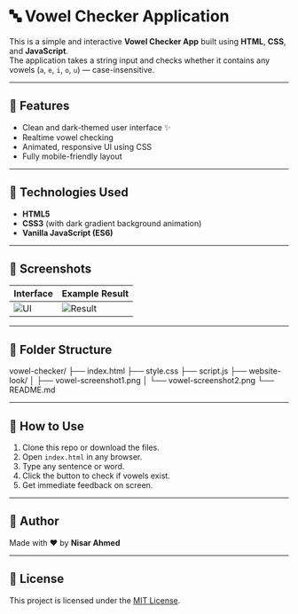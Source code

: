 # 🔤 Vowel Checker Application

This is a simple and interactive **Vowel Checker App** built using **HTML**, **CSS**, and **JavaScript**.  
The application takes a string input and checks whether it contains any vowels (`a`, `e`, `i`, `o`, `u`) — case-insensitive.

---

## 🧠 Features

- Clean and dark-themed user interface ✨
- Realtime vowel checking
- Animated, responsive UI using CSS
- Fully mobile-friendly layout

---

## 🚀 Technologies Used

- **HTML5**
- **CSS3** (with dark gradient background animation)
- **Vanilla JavaScript (ES6)**

---

## 📸 Screenshots

| Interface                                 | Example Result                                |
| ----------------------------------------- | --------------------------------------------- |
| ![UI](website-look/vowel-screenshot1.png) | ![Result](website-look/vowel-screenshot2.png) |

---

## 📂 Folder Structure

vowel-checker/
├── index.html
├── style.css
├── script.js
├── website-look/
│ ├── vowel-screenshot1.png
│ └── vowel-screenshot2.png
└── README.md

---

## 📝 How to Use

1. Clone this repo or download the files.
2. Open `index.html` in any browser.
3. Type any sentence or word.
4. Click the button to check if vowels exist.
5. Get immediate feedback on screen.

---

## 🧊 Author

Made with ❤️ by **Nisar Ahmed**

---

## 📄 License

This project is licensed under the [MIT License](https://opensource.org/licenses/MIT).
